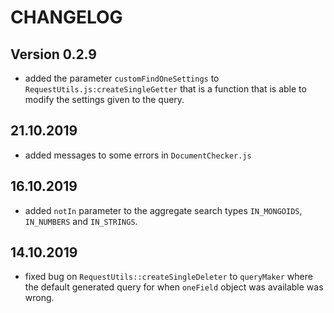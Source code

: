 # CHANGELOG

## Version 0.2.9

- added the parameter `customFindOneSettings` to `RequestUtils.js:createSingleGetter` that is a function that is able to
modify the settings given to the query.

## 21.10.2019

- added messages to some errors in `DocumentChecker.js`

## 16.10.2019

- added `notIn` parameter to the aggregate search types `IN_MONGOIDS`, `IN_NUMBERS` and `IN_STRINGS`.

## 14.10.2019

- fixed bug on `RequestUtils::createSingleDeleter` to `queryMaker` where the default generated query for when `oneField`
object was available was wrong.
